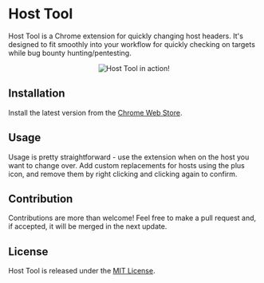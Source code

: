 # Host Tool

Host Tool is a Chrome extension for quickly changing host headers. It's designed to fit smoothly into your workflow for quickly checking on targets while bug bounty hunting/pentesting.

<p align="center">
<img src="https://github.com/rubyroobs/hosttool/blob/master/assets/screenshots/demo.gif" alt="Host Tool in action!" />
</p>

## Installation
Install the latest version from the [Chrome Web Store](https://chrome.google.com/webstore/detail/naheccckleemcckamjkhdihboannlgll/).

## Usage
Usage is pretty straightforward - use the extension when on the host you want to change over. Add custom replacements for hosts using the plus icon, and remove them by right clicking and clicking again to confirm.

## Contribution
Contributions are more than welcome! Feel free to make a pull request and, if accepted, it will be merged in the next update.

## License
Host Tool is released under the [MIT License](https://opensource.org/licenses/MIT).
